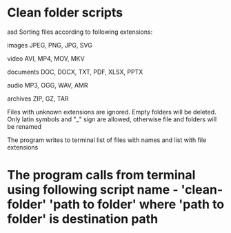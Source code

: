 # Clean folder scripts
asd
Sorting files according to following extensions:

images      JPEG, PNG, JPG, SVG

video       AVI, MP4, MOV, MKV

documents   DOC, DOCX, TXT, PDF, XLSX, PPTX

audio       MP3, OGG, WAV, AMR

archives    ZIP, GZ, TAR

Files with unknown extensions are ignored.
Empty folders will be deleted.
Only latin symbols and "_" sign are allowed, otherwise file and folders will be renamed

The program writes to terminal list of files with names and list with file extensions

# The program calls from terminal using following script name - 'clean-folder' 'path to folder' where 'path to folder' is destination path